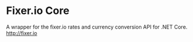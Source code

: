# Fixer.io Core
A wrapper for the fixer.io rates and currency conversion API for .NET Core. http://fixer.io
